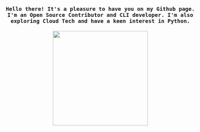 
<h4 align="center"><samp>Hello there! It's a pleasure to have you on my Github page. I'm an Open Source Contributor and CLI developer. I'm also exploring Cloud Tech and have a keen interest in Python.</samp></h4>

<p align="center">
  <img width="250" src="https://raw.githubusercontent.com/itz-harshit/.github/main/profile/63487-programming-computer.gif">
</p>







